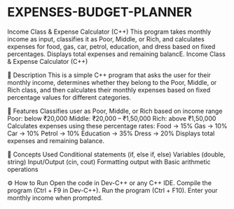 # EXPENSES-BUDGET-PLANNER
Income Class &amp; Expense Calculator (C++) This program takes monthly income as input, classifies it as Poor, Middle, or Rich, and calculates expenses for food, gas, car, petrol, education, and dress based on fixed percentages. Displays total expenses and remaining balancE.
Income Class & Expense Calculator (C++)


🧾 Description
This is a simple C++ program that asks the user for their monthly income, determines whether they belong to the Poor, Middle, or Rich class, and then calculates their monthly expenses based on fixed percentage values for different categories.

🧮 Features
Classifies user as Poor, Middle, or Rich based on income range
Poor: below ₹20,000
Middle: ₹20,000 – ₹1,50,000
Rich: above ₹1,50,000
Calculates expenses using these percentage rates:
Food → 15%
Gas → 10%
Car → 10%
Petrol → 10%
Education → 35%
Dress → 20%
Displays total expenses and remaining balance.

🧠 Concepts Used
Conditional statements (if, else if, else)
Variables (double, string)
Input/Output (cin, cout)
Formatting output with <iomanip>
Basic arithmetic operations

⚙️ How to Run
Open the code in Dev-C++ or any C++ IDE.
Compile the program (Ctrl + F9 in Dev-C++).
Run the program (Ctrl + F10).
Enter your monthly income when prompted.
